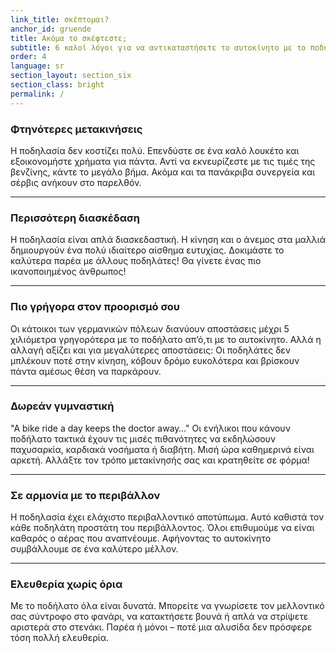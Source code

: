 ```yaml
---
link_title: σκέπτομαι?
anchor_id: gruende
title: Ακόμα το σκέφτεστε;
subtitle: 6 καλοί λόγοι για να αντικαταστήσετε το αυτοκίνητο με το ποδήλατο
order: 4
language: sr
section_layout: section_six
section_class: bright
permalink: /
---
```


### Φτηνότερες μετακινήσεις
Η ποδηλασία δεν κοστίζει πολύ. Επενδύστε σε ένα καλό λουκέτο και εξοικονομήστε χρήματα για πάντα. Αντί να εκνευρίζεστε με τις τιμές της βενζίνης, κάντε το μεγάλο βήμα. Ακόμα και τα πανάκριβα συνεργεία και σέρβις ανήκουν στο παρελθόν.

***

### Περισσότερη διασκέδαση
Η ποδηλασία είναι απλά διασκεδαστική. Η κίνηση και ο άνεμος στα μαλλιά δημιουργούν ένα πολύ ιδιαίτερο αίσθημα ευτυχίας. Δοκιμάστε το καλύτερα παρέα με άλλους ποδηλάτες! Θα γίνετε ένας πιο ικανοποιημένος άνθρωπος!

***

### Πιο γρήγορα στον προορισμό σου
Οι κάτοικοι των γερμανικών πόλεων διανύουν αποστάσεις μέχρι 5 χιλιόμετρα γρηγορότερα με το ποδήλατο απ’ό,τι με το αυτοκίνητο. Αλλά η αλλαγή αξίζει και για μεγαλύτερες αποστάσεις: Οι ποδηλάτες δεν μπλέκουν  ποτέ στην κίνηση, κόβουν δρόμο ευκολότερα και βρίσκουν πάντα αμέσως θέση να παρκάρουν.

***

### Δωρεάν γυμναστική
"A bike ride a day keeps the doctor away…" Οι ενήλικοι που κάνουν ποδήλατο τακτικά έχουν τις μισές πιθανότητες να εκδηλώσουν παχυσαρκία, καρδιακά νοσήματα ή διαβήτη. Μισή ώρα καθημερινά είναι αρκετή. Αλλάξτε τον τρόπο μετακίνησής σας και κρατηθείτε σε φόρμα!

***

### Σε αρμονία με το περιβάλλον
Η ποδηλασία έχει ελάχιστο περιβαλλοντικό αποτύπωμα. Αυτό καθιστά τον κάθε ποδηλάτη προστάτη του περιβάλλοντος. Όλοι επιθυμούμε να είναι καθαρός ο αέρας που αναπνέουμε. Αφήνοντας το αυτοκίνητο συμβάλλουμε σε ένα καλύτερο μέλλον.

***

### Ελευθερία χωρίς όρια
Με το ποδήλατο όλα είναι δυνατά. Μπορείτε να γνωρίσετε τον μελλοντικό σας σύντροφο στο φανάρι, να κατακτήσετε βουνά ή απλά να στρίψετε αριστερά στο στενάκι. Παρέα ή μόνοι – ποτέ μια αλυσίδα δεν πρόσφερε τόση πολλή ελευθερία.
